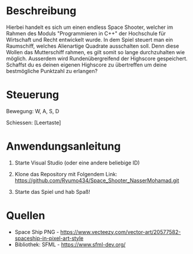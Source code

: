 # Beschreibung
Hierbei handelt es sich um einen endless Space Shooter, welcher im Rahmen des Moduls "Programmieren in C++" der Hochschule für Wirtschaft und Recht entwickelt wurde.
In dem Spiel steuert man ein Raumschiff, welches Alienartige Quadrate ausschalten soll. Denn diese Wollen das Mutterschiff rahmen, es gilt somit so lange durchzuhalten wie möglich.
Ausserdem wird Rundenübergreifend der Highscore gespeichert. Schaffst du es deinen eigenen Highscore zu übertreffen um deine bestmögliche Punktzahl zu erlangen?

# Steuerung
Bewegung:
W, A, S, D

Schiessen: 
[Leertaste]

# Anwendungsanleitung
1. Starte Visual Studio (oder eine andere beliebige ID)

2. Klone das Repository mit Folgendem Link: https://github.com/Ryumo434/Space_Shooter_NasserMohamad.git

3. Starte das Spiel und hab Spaß!


# Quellen

- Space Ship PNG - https://www.vecteezy.com/vector-art/20577582-spaceship-in-pixel-art-style
- Bibliothek: SFML - https://www.sfml-dev.org/
